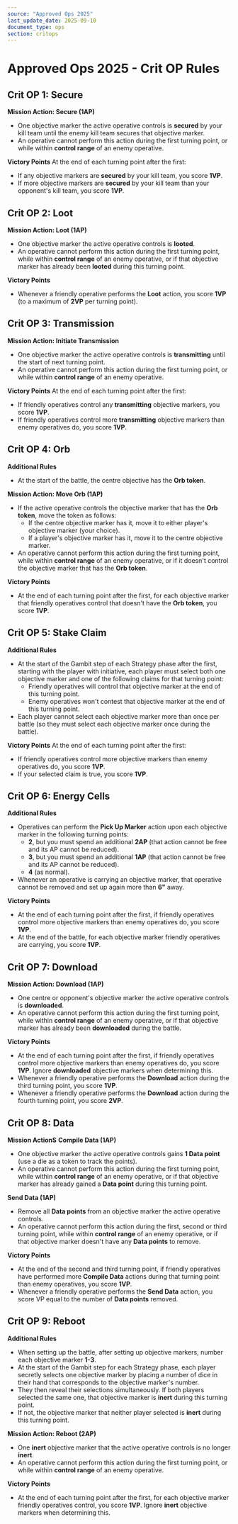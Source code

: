 ```yaml
---
source: "Approved Ops 2025"
last_update_date: 2025-09-10
document_type: ops
section: critops
---
```


# Approved Ops 2025 - Crit OP Rules

## **Crit OP 1: Secure**

**Mission Action: Secure (1AP)**
* One objective marker the active operative controls is **secured** by your kill team until the enemy kill team secures that objective marker.
* An operative cannot perform this action during the first turning point, or while within **control range** of an enemy operative.

**Victory Points**
At the end of each turning point after the first:
* If any objective markers are **secured** by your kill team, you score **1VP**.
* If more objective markers are **secured** by your kill team than your opponent's kill team, you score **1VP**.

## **Crit OP 2: Loot**

**Mission Action: Loot (1AP)**
* One objective marker the active operative controls is **looted**.
* An operative cannot perform this action during the first turning point, while within **control range** of an enemy operative, or if that objective marker has already been **looted** during this turning point.

**Victory Points**
* Whenever a friendly operative performs the **Loot** action, you score **1VP** (to a maximum of **2VP** per turning point).

## **Crit OP 3: Transmission**

**Mission Action: Initiate Transmission**
* One objective marker the active operative controls is **transmitting** until the start of next turning point.
* An operative cannot perform this action during the first turning point, or while within **control range** of an enemy operative.

**Victory Points**
At the end of each turning point after the first:
* If friendly operatives control any **transmitting** objective markers, you score **1VP**.
* If friendly operatives control more **transmitting** objective markers than enemy operatives do, you score **1VP**.

## **Crit OP 4: Orb**

**Additional Rules**
* At the start of the battle, the centre objective has the **Orb token**.

**Mission Action: Move Orb (1AP)**
* If the active operative controls the objective marker that has the **Orb token**, move the token as follows:
    * If the centre objective marker has it, move it to either player's objective marker (your choice).
    * If a player's objective marker has it, move it to the centre objective marker.
* An operative cannot perform this action during the first turning point, while within **control range** of an enemy operative, or if it doesn't control the objective marker that has the **Orb token**.

**Victory Points**
* At the end of each turning point after the first, for each objective marker that friendly operatives control that doesn't have the **Orb token**, you score **1VP**.

## **Crit OP 5: Stake Claim**

**Additional Rules**
* At the start of the Gambit step of each Strategy phase after the first, starting with the player with initiative, each player must select both one objective marker and one of the following claims for that turning point:
    * Friendly operatives will control that objective marker at the end of this turning point.
    * Enemy operatives won't contest that objective marker at the end of this turning point.
* Each player cannot select each objective marker more than once per battle (so they must select each objective marker once during the battle).

**Victory Points**
At the end of each turning point after the first:
* If friendly operatives control more objective markers than enemy operatives do, you score **1VP**.
* If your selected claim is true, you score **1VP**.

## **Crit OP 6: Energy Cells**

**Additional Rules**
* Operatives can perform the **Pick Up Marker** action upon each objective marker in the following turning points:
    * **2**, but you must spend an additional **2AP** (that action cannot be free and its AP cannot be reduced).
    * **3**, but you must spend an additional **1AP** (that action cannot be free and its AP cannot be reduced).
    * **4** (as normal).
* Whenever an operative is carrying an objective marker, that operative cannot be removed and set up again more than **6"** away.

**Victory Points**
* At the end of each turning point after the first, if friendly operatives control more objective markers than enemy operatives do, you score **1VP**.
* At the end of the battle, for each objective marker friendly operatives are carrying, you score **1VP**.

## **Crit OP 7: Download**

**Mission Action: Download (1AP)**
* One centre or opponent's objective marker the active operative controls is **downloaded**.
* An operative cannot perform this action during the first turning point, while within **control range** of an enemy operative, or if that objective marker has already been **downloaded** during the battle.

**Victory Points**
* At the end of each turning point after the first, if friendly operatives control more objective markers than enemy operatives do, you score **1VP**. Ignore **downloaded** objective markers when determining this.
* Whenever a friendly operative performs the **Download** action during the third turning point, you score **1VP**.
* Whenever a friendly operative performs the **Download** action during the fourth turning point, you score **2VP**.

## **Crit OP 8: Data**

**Mission ActionS**
**Compile Data (1AP)**
* One objective marker the active operative controls gains **1 Data point** (use a die as a token to track the points).
* An operative cannot perform this action during the first turning point, while within **control range** of an enemy operative, or if that objective marker has already gained a **Data point** during this turning point.

**Send Data (1AP)**
* Remove all **Data points** from an objective marker the active operative controls.
* An operative cannot perform this action during the first, second or third turning point, while within **control range** of an enemy operative, or if that objective marker doesn't have any **Data points** to remove.

**Victory Points**
* At the end of the second and third turning point, if friendly operatives have performed more **Compile Data** actions during that turning point than enemy operatives, you score **1VP**.
* Whenever a friendly operative performs the **Send Data** action, you score VP equal to the number of **Data points** removed.

## **Crit OP 9: Reboot**

**Additional Rules**
* When setting up the battle, after setting up objective markers, number each objective marker **1-3**.
* At the start of the Gambit step for each Strategy phase, each player secretly selects one objective marker by placing a number of dice in their hand that corresponds to the objective marker's number.
* They then reveal their selections simultaneously. If both players selected the same one, that objective marker is **inert** during this turning point.
* If not, the objective marker that neither player selected is **inert** during this turning point.

**Mission Action: Reboot (2AP)**
* One **inert** objective marker that the active operative controls is no longer **inert**.
* An operative cannot perform this action during the first turning point, or while within **control range** of an enemy operative.

**Victory Points**
* At the end of each turning point after the first, for each objective marker friendly operatives control, you score **1VP**. Ignore **inert** objective markers when determining this.
